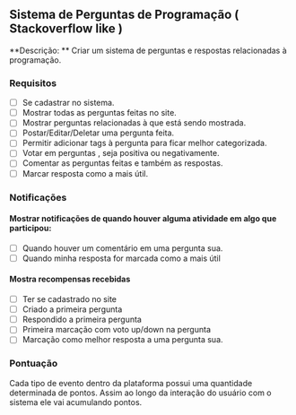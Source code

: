 ## Sistema de Perguntas de Programação ( Stackoverflow like )

**Descrição: ** Criar um sistema de perguntas e respostas relacionadas à programação.

### Requisitos

- [ ] Se cadastrar no sistema.
- [ ] Mostrar todas as perguntas feitas no site.
- [ ] Mostrar perguntas relacionadas à que está sendo mostrada.
- [ ] Postar/Editar/Deletar uma pergunta feita.
- [ ] Permitir adicionar tags à pergunta para ficar melhor categorizada.
- [ ] Votar em perguntas , seja positiva ou negativamente.
- [ ] Comentar as perguntas feitas e também as respostas.
- [ ] Marcar resposta como a mais útil.

### Notificações

#### Mostrar notificações de quando houver alguma atividade em algo que participou:
- [ ] Quando houver um comentário em uma pergunta sua.
- [ ] Quando minha resposta for marcada como a mais útil

#### Mostra recompensas recebidas
- [ ] Ter se cadastrado no site
- [ ] Criado a primeira pergunta
- [ ] Respondido a primeira pergunta
- [ ] Primeira marcação com voto up/down na pergunta 
- [ ] Marcação como melhor resposta a uma pergunta sua.

### Pontuação

Cada tipo de evento dentro da plataforma possui uma quantidade determinada de pontos. Assim ao longo da interação do usuário com o sistema ele vai acumulando pontos.